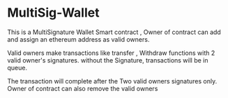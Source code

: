 # MultiSig-Wallet
This is a MultiSignature Wallet Smart contract , Owner of contract can add and assign an ethereum address as valid owners.

Valid owners make transactions like transfer , Withdraw functions with 2 valid owner's signatures. without the Signature, transactions will be in queue.

 The transaction will complete after the Two valid owners signatures only. Owner of contract can also remove the valid owners


